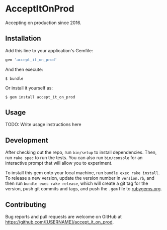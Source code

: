 # AcceptItOnProd

Accepting on production since 2016.

## Installation

Add this line to your application's Gemfile:

```ruby
gem 'accept_it_on_prod'
```

And then execute:

    $ bundle

Or install it yourself as:

    $ gem install accept_it_on_prod

## Usage

TODO: Write usage instructions here

## Development

After checking out the repo, run `bin/setup` to install dependencies. Then, run `rake spec` to run the tests. You can also run `bin/console` for an interactive prompt that will allow you to experiment.

To install this gem onto your local machine, run `bundle exec rake install`. To release a new version, update the version number in `version.rb`, and then run `bundle exec rake release`, which will create a git tag for the version, push git commits and tags, and push the `.gem` file to [rubygems.org](https://rubygems.org).

## Contributing

Bug reports and pull requests are welcome on GitHub at https://github.com/[USERNAME]/accept_it_on_prod.

